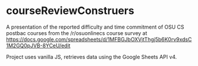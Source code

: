 # courseReviewConstruers

A presentation of the reported difficulty and time commitment of OSU CS postbac courses from the /r/osuonlinecs course survey at https://docs.google.com/spreadsheets/d/1MFBGJbOXVjtThgj5b6K0rv9xdsC1M2GQ0pJVB-8YCeU/edit

Project uses vanilla JS, retrieves data using the Google Sheets API v4.
